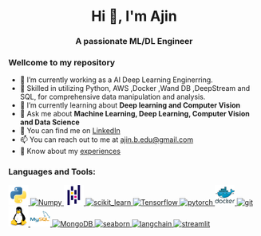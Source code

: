 <h1 align="center">Hi 👋, I'm Ajin</h1>
<h3 align="center">A passionate ML/DL Engineer</h3>

### Wellcome to my repository

- 🔭 I’m currently working as a AI Deep Learning Enginerring.
- 🎯 Skilled in utilizing Python, AWS ,Docker ,Wand DB ,DeepStream and SQL, for comprehensive data manipulation and analysis.
- 🌱 I’m currently learning about **Deep learning and Computer Vision**
- 💬 Ask me about **Machine Learning, Deep Learning, Computer Vision and Data Science**
- 🤝 You can find me on [LinkedIn](https://www.linkedin.com/in/ajin-b-0851191b0/)
- 📫 You can reach out to me at ajin.b.edu@gmail.com
- 📄 Know about my [experiences](https://docs.google.com/document/d/14__rAIziYlwmE9QPHz9pM05GEBXuiKYj2VHBbQr05WY/edit?usp=sharing)


<h3 align="left">Languages and Tools:</h3>

<p align="left">
  <!-- Python -->
  <a href="https://www.python.org" target="_blank" rel="noreferrer">
    <img src="https://raw.githubusercontent.com/devicons/devicon/master/icons/python/python-original.svg" alt="python" width="40" height="40"/>
  </a>
  
  <!-- Numpy -->
  <a href="https://numpy.org/" target="_blank" rel="noreferrer">
    <img src="https://www.vectorlogo.zone/logos/numpy/numpy-ar21.svg" alt="Numpy" width="70" height="40"/>
  </a>

  <!-- Pandas -->
  <a href="https://pandas.pydata.org/" target="_blank" rel="noreferrer">
    <img src="https://raw.githubusercontent.com/devicons/devicon/2ae2a900d2f041da66e950e4d48052658d850630/icons/pandas/pandas-original.svg" alt="pandas" width="40" height="40"/>
  </a>

  <!-- Scikit-learn -->
  <a href="https://scikit-learn.org/" target="_blank" rel="noreferrer">
    <img src="https://upload.wikimedia.org/wikipedia/commons/0/05/Scikit_learn_logo_small.svg" alt="scikit_learn" width="50" height="40"/>
  </a>
  
  <!-- Tensorflow -->
  <a href="https://tensorflow.org/" target="_blank" rel="noreferrer">
    <img src="https://www.vectorlogo.zone/logos/tensorflow/tensorflow-ar21.svg" alt="Tensorflow" width="70" height="40"/>
  </a>
  
  <!-- PyTorch -->
  <a href="https://pytorch.org/" target="_blank" rel="noreferrer">
    <img src="https://www.vectorlogo.zone/logos/pytorch/pytorch-icon.svg" alt="pytorch" width="40" height="40"/>
  </a>

  <!-- Docker -->
  <a href="https://www.docker.com/" target="_blank" rel="noreferrer">
    <img src="https://raw.githubusercontent.com/devicons/devicon/master/icons/docker/docker-original-wordmark.svg" alt="docker" width="40" height="40"/>
  </a>
  <!-- Git -->
  <a href="https://git-scm.com/" target="_blank" rel="noreferrer">
    <img src="https://www.vectorlogo.zone/logos/git-scm/git-scm-icon.svg" alt="git" width="40" height="40"/>
  </a>
  <!-- Linux -->
  <a href="https://www.linux.org/" target="_blank" rel="noreferrer">
    <img src="https://raw.githubusercontent.com/devicons/devicon/master/icons/linux/linux-original.svg" alt="linux" width="40" height="40"/>
  </a>
  <!-- MySQL -->
  <a href="https://www.mysql.com/" target="_blank" rel="noreferrer">
    <img src="https://raw.githubusercontent.com/devicons/devicon/master/icons/mysql/mysql-original-wordmark.svg" alt="mysql" width="40" height="40"/>
  </a>

  <!-- MongoDB -->
  <a href="https://www.mysql.com/" target="_blank" rel="noreferrer">
    <img src="https://www.vectorlogo.zone/logos/mongodb/mongodb-ar21.svg" alt="MongoDB" width="60" height="40"/>
  </a>
  
  <!-- Seaborn -->
  <a href="https://seaborn.pydata.org/" target="_blank" rel="noreferrer">
    <img src="https://seaborn.pydata.org/_images/logo-mark-lightbg.svg" alt="seaborn" width="40" height="40"/>
  </a>
  <!-- Langchain -->
  <a href="https://www.langchain.com/" target="_blank" rel="noreferrer">
    <img src="https://www.freecodecamp.org/news/content/images/size/w1600/2023/05/Screenshot-2023-05-29-at-5.40.38-PM.png" alt="langchain" width="160" height="40"/>
  </a>
<!-- Streamlit -->
  <a href="https://streamlit.io/" target="_blank" rel="noreferrer">
    <img src="https://streamlit.io/images/brand/streamlit-logo-primary-colormark-darktext.png" alt="streamlit" width="70" height="40"/>
  </a>



<!--
**AJIN-B/AJIN-B** is a ✨ _special_ ✨ repository because its `README.md` (this file) appears on your GitHub profile.

Here are some ideas to get you started:

- 🔭 I’m currently working on ...
- 🌱 I’m currently learning ...
- 👯 I’m looking to collaborate on ...
- 🤔 I’m looking for help with ...
- 💬 Ask me about ...
- 📫 How to reach me: ...
- 😄 Pronouns: ...
- ⚡ Fun fact: ...
-->
